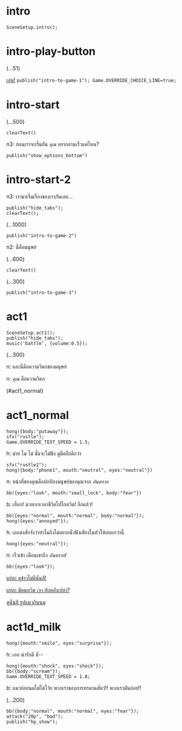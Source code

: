 # intro

`SceneSetup.intro();`

# intro-play-button

(...51)

[เล่น!](#intro-start) `publish("intro-to-game-1"); Game.OVERRIDE_CHOICE_LINE=true;`

# intro-start

(...500)

`clearText()`

n3: ก่อนเราจะเรี่มกัน *คุณ* อยากอ่านเร็วแค่ไหน?

`publish("show_options_bottom")`

# intro-start-2

n3: เรามาเรี่มเรี่องของเรากันเลย...

```
publish("hide_tabs");
clearText();
```

(...1000)

`publish("intro-to-game-2")`

n2: นี่คือมนุษย์

(...600)

`clearText()`

(...300)

`publish("intro-to-game-3")`

# act1

```
SceneSetup.act1();
publish("hide_tabs");
music('battle', {volume:0.5});
```

(...300)

n: และนี่คือความวิตกของมนุษย์

n: _คุณ_ คือความวิตก

(#act1_normal)


# act1_normal

```
hong({body:"putaway"});
sfx("rustle");
Game.OVERRIDE_TEXT_SPEED = 1.5;
```

h: ม่าย ไม ไม่ ชั้นจะไม่ฟัง ดูมือถือดีกว่า

```
sfx("rustle2");
hong({body:"phone1", mouth:"neutral", eyes:"neutral"})
```

n: หน้าที่ของคุณคือปกป้องมนุษย์ของคุณจาก *อันตราย*

`bb({eyes:"look", mouth:"small_lock", body:"fear"})`

b: เฮือก! นายเอาเวลาชีวิตไปไถทวิต! อีกแล้ว!

```
bb({eyes:"normal", mouth:"normal", body:"normal"});
hong({eyes:"annoyed"});
```

h: เออสงสัยจังว่าทำไมถึงไม่อยากนั่งฟังเสียงในหัวให้บ่อยกว่านี้

`hong({eyes:"neutral"});`

n: เร็วเข้า เตือนเขาถึง *อันตราย!*

```
bb({eyes:"look"});
```

[แย่ละ ดูข่าวไม่ดีนั่นสิ!](#act1d_news)

[แย่ละ มีคนทวิต *เรา* ลับหลังเปล่า?](#act1d_subtweet)

[ดูนั่นสิ รูปแมวกินนม](#act1d_milk)

# act1d_milk

`hong({mouth:"smile", eyes:"surprise"});`

h: เออ น่ารักดี ชั--

```
hong({mouth:"shock", eyes:"shock"});
bb({body:"scream"});
Game.OVERRIDE_TEXT_SPEED = 1.8;
```

b: แมวย่อยนมไม่ได้โว้ย พวกเราชอบการทรมานสัตว์!! พวกเรามันถ่อย!!

(...200)

```
bb({body:"normal", mouth:"normal", eyes:"fear"});
attack("20p", "bad");
publish("hp_show");
```




